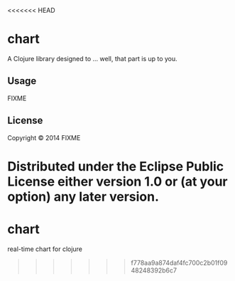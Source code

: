 <<<<<<< HEAD
# chart

A Clojure library designed to ... well, that part is up to you.

## Usage

FIXME

## License

Copyright © 2014 FIXME

Distributed under the Eclipse Public License either version 1.0 or (at
your option) any later version.
=======
chart
=====

real-time chart for clojure
>>>>>>> f778aa9a874daf4fc700c2b01f0948248392b6c7
